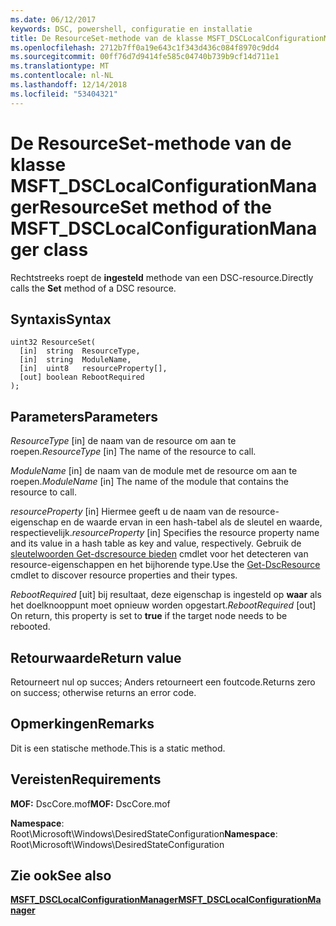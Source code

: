 ```yaml
---
ms.date: 06/12/2017
keywords: DSC, powershell, configuratie en installatie
title: De ResourceSet-methode van de klasse MSFT_DSCLocalConfigurationManager
ms.openlocfilehash: 2712b7ff0a19e643c1f343d436c084f8970c9dd4
ms.sourcegitcommit: 00ff76d7d9414fe585c04740b739b9cf14d711e1
ms.translationtype: MT
ms.contentlocale: nl-NL
ms.lasthandoff: 12/14/2018
ms.locfileid: "53404321"
---
```

# <a name="resourceset-method-of-the-msftdsclocalconfigurationmanager-class"></a><span data-ttu-id="37945-103">De ResourceSet-methode van de klasse MSFT_DSCLocalConfigurationManager</span><span class="sxs-lookup"><span data-stu-id="37945-103">ResourceSet method of the MSFT_DSCLocalConfigurationManager class</span></span>

<span data-ttu-id="37945-104">Rechtstreeks roept de **ingesteld** methode van een DSC-resource.</span><span class="sxs-lookup"><span data-stu-id="37945-104">Directly calls the **Set** method of a DSC resource.</span></span>

## <a name="syntax"></a><span data-ttu-id="37945-105">Syntaxis</span><span class="sxs-lookup"><span data-stu-id="37945-105">Syntax</span></span>

```mof
uint32 ResourceSet(
  [in]  string  ResourceType,
  [in]  string  ModuleName,
  [in]  uint8   resourceProperty[],
  [out] boolean RebootRequired
);
```

## <a name="parameters"></a><span data-ttu-id="37945-106">Parameters</span><span class="sxs-lookup"><span data-stu-id="37945-106">Parameters</span></span>

<span data-ttu-id="37945-107">*ResourceType* \[in\] de naam van de resource om aan te roepen.</span><span class="sxs-lookup"><span data-stu-id="37945-107">*ResourceType* \[in\] The name of the resource to call.</span></span>

<span data-ttu-id="37945-108">*ModuleName* \[in\] de naam van de module met de resource om aan te roepen.</span><span class="sxs-lookup"><span data-stu-id="37945-108">*ModuleName* \[in\] The name of the module that contains the resource to call.</span></span>

<span data-ttu-id="37945-109">*resourceProperty* \[in\] Hiermee geeft u de naam van de resource-eigenschap en de waarde ervan in een hash-tabel als de sleutel en waarde, respectievelijk.</span><span class="sxs-lookup"><span data-stu-id="37945-109">*resourceProperty* \[in\] Specifies the resource property name and its value in a hash table as key and value, respectively.</span></span> <span data-ttu-id="37945-110">Gebruik de [sleutelwoorden Get-dscresource bieden](/powershell/module/PSDesiredStateConfiguration/Get-DscResource) cmdlet voor het detecteren van resource-eigenschappen en het bijhorende type.</span><span class="sxs-lookup"><span data-stu-id="37945-110">Use the [Get-DscResource](/powershell/module/PSDesiredStateConfiguration/Get-DscResource) cmdlet to discover resource properties and their types.</span></span>

<span data-ttu-id="37945-111">*RebootRequired* \[uit\] bij resultaat, deze eigenschap is ingesteld op **waar** als het doelknooppunt moet opnieuw worden opgestart.</span><span class="sxs-lookup"><span data-stu-id="37945-111">*RebootRequired* \[out\] On return, this property is set to **true** if the target node needs to be rebooted.</span></span>

## <a name="return-value"></a><span data-ttu-id="37945-112">Retourwaarde</span><span class="sxs-lookup"><span data-stu-id="37945-112">Return value</span></span>

<span data-ttu-id="37945-113">Retourneert nul op succes; Anders retourneert een foutcode.</span><span class="sxs-lookup"><span data-stu-id="37945-113">Returns zero on success; otherwise returns an error code.</span></span>

## <a name="remarks"></a><span data-ttu-id="37945-114">Opmerkingen</span><span class="sxs-lookup"><span data-stu-id="37945-114">Remarks</span></span>

<span data-ttu-id="37945-115">Dit is een statische methode.</span><span class="sxs-lookup"><span data-stu-id="37945-115">This is a static method.</span></span>

## <a name="requirements"></a><span data-ttu-id="37945-116">Vereisten</span><span class="sxs-lookup"><span data-stu-id="37945-116">Requirements</span></span>

<span data-ttu-id="37945-117">**MOF:** DscCore.mof</span><span class="sxs-lookup"><span data-stu-id="37945-117">**MOF:** DscCore.mof</span></span>

<span data-ttu-id="37945-118">**Namespace**: Root\Microsoft\Windows\DesiredStateConfiguration</span><span class="sxs-lookup"><span data-stu-id="37945-118">**Namespace**: Root\Microsoft\Windows\DesiredStateConfiguration</span></span>

## <a name="see-also"></a><span data-ttu-id="37945-119">Zie ook</span><span class="sxs-lookup"><span data-stu-id="37945-119">See also</span></span>

[<span data-ttu-id="37945-120">**MSFT_DSCLocalConfigurationManager**</span><span class="sxs-lookup"><span data-stu-id="37945-120">**MSFT_DSCLocalConfigurationManager**</span></span>](msft-dsclocalconfigurationmanager.md)